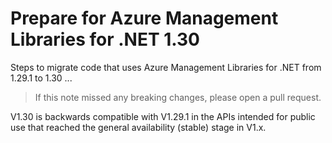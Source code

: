 # Prepare for Azure Management Libraries for .NET 1.30 #

Steps to migrate code that uses Azure Management Libraries for .NET from 1.29.1 to 1.30 ...

> If this note missed any breaking changes, please open a pull request.

V1.30 is backwards compatible with V1.29.1 in the APIs intended for public use that reached the general availability (stable) stage in V1.x.